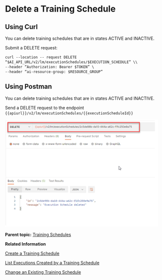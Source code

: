 <!-- loio9dc25e11c3b64fc59621082679f0e01f -->

# Delete a Training Schedule



<a name="loio9dc25e11c3b64fc59621082679f0e01f__section_sfr_4wl_lwb"/>

## Using Curl

You can delete training schedules that are in states ACTIVE and INACTIVE.

Submit a DELETE request:

```
curl --location -- request DELETE “$AI_API_URL/v2/lm/executionSchedules/$EXECUTION_SCHEDULE” \\
--header “Authorization: Bearer $TOKEN” \
--header “ai-resource-group: $RESOURCE_GROUP”
```



<a name="loio9dc25e11c3b64fc59621082679f0e01f__section_m2r_4wl_lwb"/>

## Using Postman

You can delete training schedules that are in states ACTIVE and INACTIVE.

Send a DELETE request to the endpoint `{{apiurl}}/v2/lm/executionSchedules/{{executionScheduleId}}`

![](images/delete_1de7882.png)

**Parent topic:** [Training Schedules](training-schedules-2b702f8.md "")

**Related Information**  


[Create a Training Schedule](create-a-training-schedule-bd409a9.md "")

[List Executions Created by a Training Schedule](list-executions-created-by-a-training-schedule-2c1ecfb.md "")

[Change an Existing Training Schedule](change-an-existing-training-schedule-18caf4b.md "")

